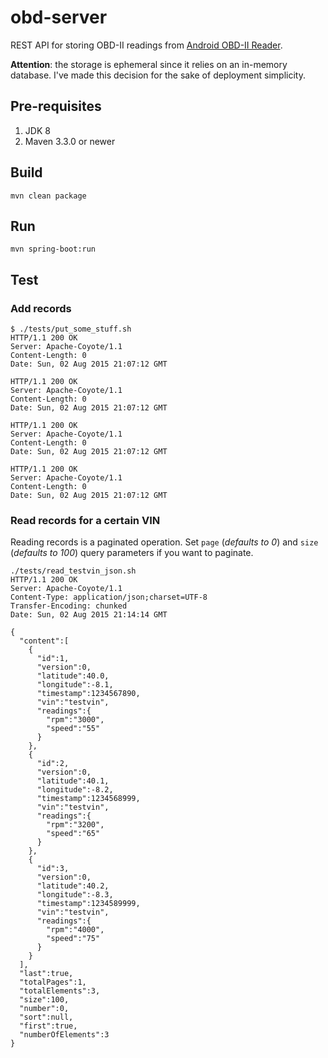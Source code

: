 # obd-server

REST API for storing OBD-II readings from [Android OBD-II Reader](https://github.com/pires/android-obd-reader).

**Attention**: the storage is ephemeral since it relies on an in-memory database.
I've made this decision for the sake of deployment simplicity.

## Pre-requisites

1. JDK 8
2. Maven 3.3.0 or newer

## Build

```
mvn clean package
```

## Run

```
mvn spring-boot:run
```

## Test

### Add records

```
$ ./tests/put_some_stuff.sh
HTTP/1.1 200 OK
Server: Apache-Coyote/1.1
Content-Length: 0
Date: Sun, 02 Aug 2015 21:07:12 GMT

HTTP/1.1 200 OK
Server: Apache-Coyote/1.1
Content-Length: 0
Date: Sun, 02 Aug 2015 21:07:12 GMT

HTTP/1.1 200 OK
Server: Apache-Coyote/1.1
Content-Length: 0
Date: Sun, 02 Aug 2015 21:07:12 GMT

HTTP/1.1 200 OK
Server: Apache-Coyote/1.1
Content-Length: 0
Date: Sun, 02 Aug 2015 21:07:12 GMT
```

### Read records for a certain VIN

Reading records is a paginated operation. Set `page` (_defaults to 0_) and `size` (_defaults to 100_) query parameters if you want to paginate.

```
./tests/read_testvin_json.sh
HTTP/1.1 200 OK
Server: Apache-Coyote/1.1
Content-Type: application/json;charset=UTF-8
Transfer-Encoding: chunked
Date: Sun, 02 Aug 2015 21:14:14 GMT

{
  "content":[
    {
      "id":1,
      "version":0,
      "latitude":40.0,
      "longitude":-8.1,
      "timestamp":1234567890,
      "vin":"testvin",
      "readings":{
        "rpm":"3000",
        "speed":"55"
      }
    },
    {
      "id":2,
      "version":0,
      "latitude":40.1,
      "longitude":-8.2,
      "timestamp":1234568999,
      "vin":"testvin",
      "readings":{
        "rpm":"3200",
        "speed":"65"
      }
    },
    {
      "id":3,
      "version":0,
      "latitude":40.2,
      "longitude":-8.3,
      "timestamp":1234589999,
      "vin":"testvin",
      "readings":{
        "rpm":"4000",
        "speed":"75"
      }
    }
  ],
  "last":true,
  "totalPages":1,
  "totalElements":3,
  "size":100,
  "number":0,
  "sort":null,
  "first":true,
  "numberOfElements":3
}

```
